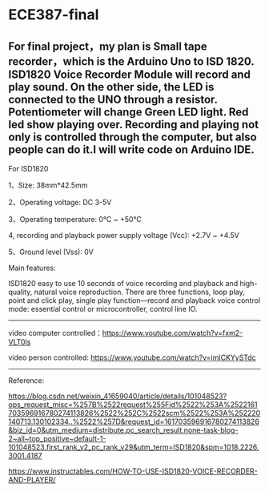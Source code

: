 # ECE387-final

For final project，my plan is Small tape recorder，which is the Arduino Uno to ISD 1820. ISD1820 Voice Recorder Module will record and play sound. On the other side, the LED is connected to the UNO through a resistor. Potentiometer will change Green LED light. Red led show playing over. Recording and playing not only is controlled through the computer, but also people can do it.I will write code on Arduino IDE.
----
For ISD1820

1、Size: 38mm*42.5mm

2、Operating voltage: DC 3-5V

3、Operating temperature: 0℃ ~ +50℃

4, recording and playback power supply voltage (Vcc): +2.7V ~ +4.5V

5、Ground level (Vss): 0V

Main features:

ISD1820 easy to use 10 seconds of voice recording and playback and high-quality, natural voice reproduction. There are three functions, loop play, point and click play, single play function—record and playback voice control mode: essential control or microcontroller, control line IO.

----
video computer controlled：https://www.youtube.com/watch?v=fxm2-VLT0ls

video person   controlled: https://www.youtube.com/watch?v=imICKYySTdc

-----
Reference:

https://blog.csdn.net/weixin_41659040/article/details/101048523?ops_request_misc=%257B%2522request%255Fid%2522%253A%2522161703596916780274113826%2522%252C%2522scm%2522%253A%252220140713.130102334..%2522%257D&request_id=161703596916780274113826&biz_id=0&utm_medium=distribute.pc_search_result.none-task-blog-2~all~top_positive~default-1-101048523.first_rank_v2_pc_rank_v29&utm_term=ISD1820&spm=1018.2226.3001.4187

https://www.instructables.com/HOW-TO-USE-ISD1820-VOICE-RECORDER-AND-PLAYER/
